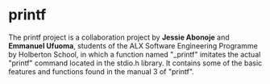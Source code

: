 # printf 
The printf project is a collaboration project by **Jessie Abonoje** and **Emmanuel Ufuoma**, students of the ALX Software Engineering Programme by Holberton School, in which a function named "_printf" imitates the actual "printf" command located in the stdio.h library. It contains some of the basic features and functions found in the manual 3 of "printf".

